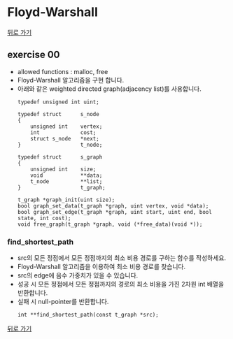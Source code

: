 # Floyd-Warshall

[뒤로 가기](..)

## exercise 00
- allowed functions : malloc, free
- Floyd-Warshall 알고리즘을 구현 합니다.
- 아래와 같은 weighted directed graph(adjacency list)를 사용합니다.
	```
	typedef unsigned int uint;

	typedef struct		s_node
	{
		unsigned int	vertex;
		int				cost;
		struct s_node	*next;
	}					t_node;

	typedef struct		s_graph
	{
		unsigned int	size;
		void			**data;
		t_node			**list;
	}					t_graph;

	t_graph *graph_init(uint size);
	bool graph_set_data(t_graph *graph, uint vertex, void *data);
	bool graph_set_edge(t_graph *graph, uint start, uint end, bool state, int cost);
	void free_graph(t_graph *graph, void (*free_data)(void *));
	```

### find_shortest_path
- src의 모든 정점에서 모든 정점까지의 최소 비용 경로를 구하는 함수를 작성하세요.
- Floyd-Warshall 알고리즘을 이용하여 최소 비용 경로를 찾습니다.
- src의 edge에 음수 가중치가 있을 수 있습니다.
- 성공 시 모든 정점에서 모든 정점까지의 경로의 최소 비용을 가진 2차원 int 배열을 반환합니다.
- 실패 시 null-pointer를 반환합니다.
	```
	int **find_shortest_path(const t_graph *src);
	```


[뒤로 가기](..)
